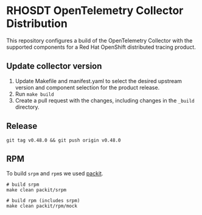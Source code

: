 # RHOSDT OpenTelemetry Collector Distribution

This repository configures a build of the OpenTelemetry Collector with the supported components for a Red Hat OpenShift distributed tracing product.

## Update collector version

1. Update Makefile and manifest.yaml to select the desired upstream version and component selection for the product release. 
1. Run `make build`
1. Create a pull request with the changes, including changes in the `_build` directory.

## Release

```
git tag v0.48.0 && git push origin v0.48.0
```

## RPM

To build `srpm` and `rpm`s we used [packit](https://packit.dev/).

```
# build srpm 
make clean packit/srpm

# build rpm (includes srpm)
make clean packit/rpm/mock
```
